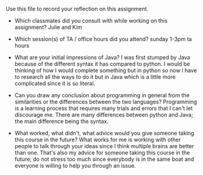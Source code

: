 Use this file to record your reflection on this assignment.

- Which classmates did you consult with while working on this assignment?
        Julie and Kim

- Which session(s) of TA / office hours did you attend?
        sunday 1-3pm ta hours

- What are your initial impressions of Java? 
        I was first stumped by Java because of the different syntax it has compared to python. I would be thinking of how I would complete something but in python so now I have to research all the ways to do it but in Java which is a little more complicated since it is so literal. 

- Can you draw any conclusion about programming in general from the similarities or the differences between the two languages? 
        Programming is a learning process that requires many trials and errors that I can't let discourage me. There are many differences between python and Java; the main difference being the syntax. 

- What worked, what didn't, what advice would you give someone taking this course in the future?
        What works for me is working with other people to talk through your ideas since I think multiple brains are better than one. That's also my advice for someone taking this course in the future; do not stress too much since everybody is in the same boat and everyone is willing to help you through an issue. 
